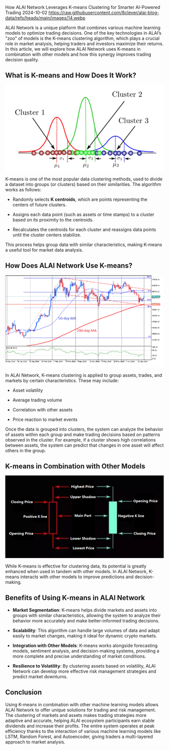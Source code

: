 How ALAI Network Leverages K-means Clustering for Smarter AI-Powered Trading
2024-10-02
https://raw.githubusercontent.com/8clever/alai-blog-data/refs/heads/main/images/14.webp

ALAI Network is a unique platform that combines various machine learning models to optimize trading decisions. One of the key technologies in ALAI’s "zoo" of models is the K-means clustering algorithm, which plays a crucial role in market analysis, helping traders and investors maximize their returns. In this article, we will explore how ALAI Network uses K-means in combination with other models and how this synergy improves trading decision quality.

## What is K-means and How Does It Work?

![What is K-means](https://raw.githubusercontent.com/8clever/alai-blog-data/refs/heads/main/images/5.1.webp) 

K-means is one of the most popular data clustering methods, used to divide a dataset into groups (or clusters) based on their similarities. The algorithm works as follows:

- Randomly selects **K centroids**, which are points representing the centers of future clusters.

- Assigns each data point (such as assets or time stamps) to a cluster based on its proximity to the centroids.

- Recalculates the centroids for each cluster and reassigns data points until the cluster centers stabilize.

This process helps group data with similar characteristics, making K-means a useful tool for market data analysis.

## How Does ALAI Network Use K-means?

![ALAI Network Use K-means](https://raw.githubusercontent.com/8clever/alai-blog-data/refs/heads/main/images/5.2.webp) 

In ALAI Network, K-means clustering is applied to group assets, trades, and markets by certain characteristics. These may include:

- Asset volatility

- Average trading volume

- Correlation with other assets

- Price reaction to market events

Once the data is grouped into clusters, the system can analyze the behavior of assets within each group and make trading decisions based on patterns observed in the cluster. For example, if a cluster shows high correlations between assets, the system can predict that changes in one asset will affect others in the group.

## K-means in Combination with Other Models

![Combination with Other Models](https://raw.githubusercontent.com/8clever/alai-blog-data/refs/heads/main/images/5.3.webp) 

While K-means is effective for clustering data, its potential is greatly enhanced when used in tandem with other models. In ALAI Network, K-means interacts with other models to improve predictions and decision-making.

## Benefits of Using K-means in ALAI Network

- **Market Segmentation**: K-means helps divide markets and assets into groups with similar characteristics, allowing the system to analyze their behavior more accurately and make better-informed trading decisions.

- **Scalability**: This algorithm can handle large volumes of data and adapt easily to market changes, making it ideal for dynamic crypto markets.

- **Integration with Other Models**: K-means works alongside forecasting models, sentiment analysis, and decision-making systems, providing a more complete and precise understanding of market conditions.

- **Resilience to Volatility**: By clustering assets based on volatility, ALAI Network can develop more effective risk management strategies and predict market downturns.

## Conclusion

Using K-means in combination with other machine learning models allows ALAI Network to offer unique solutions for trading and risk management. The clustering of markets and assets makes trading strategies more adaptive and accurate, helping ALAI ecosystem participants earn stable dividends and increase their profits. The entire system operates at peak efficiency thanks to the interaction of various machine learning models like LSTM, Random Forest, and Autoencoder, giving traders a multi-layered approach to market analysis.
